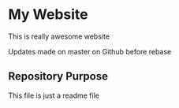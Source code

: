 # My Website

This is really awesome website


Updates made on master on Github before rebase

## Repository Purpose

This file is just a readme file
